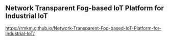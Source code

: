 ## Network Transparent Fog-based IoT Platform for Industrial IoT
https://rmkm.github.io/Network-Transparent-Fog-based-IoT-Platform-for-Industrial-IoT/
